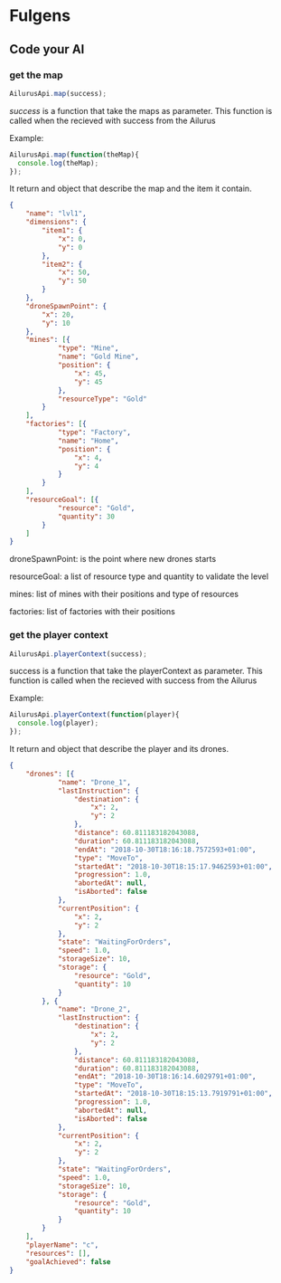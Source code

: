 # Fulgens

## Code your AI

### get the map

```javascript
AilurusApi.map(success);
```

*success* is a function that take the maps as parameter. This function is called when the recieved with success from the Ailurus

Example:
```javascript
AilurusApi.map(function(theMap){
  console.log(theMap);
});
```

It return and object that describe the map and the item it contain.

```json
{
	"name": "lvl1",
	"dimensions": {
		"item1": {
			"x": 0,
			"y": 0
		},
		"item2": {
			"x": 50,
			"y": 50
		}
	},
	"droneSpawnPoint": {
		"x": 20,
		"y": 10
	},
	"mines": [{
			"type": "Mine",
			"name": "Gold Mine",
			"position": {
				"x": 45,
				"y": 45
			},
			"resourceType": "Gold"
		}
	],
	"factories": [{
			"type": "Factory",
			"name": "Home",
			"position": {
				"x": 4,
				"y": 4
			}
		}
	],
	"resourceGoal": [{
			"resource": "Gold",
			"quantity": 30
		}
	]
}

```

droneSpawnPoint: is the point where new drones starts

resourceGoal: a list of resource type and quantity to validate the level

mines: list of mines with their positions and type of resources

factories: list of factories with their positions

### get the player context

```javascript
AilurusApi.playerContext(success);
```

success is a function that take the playerContext as parameter. This function is called when the recieved with success from the Ailurus

Example:
```javascript
AilurusApi.playerContext(function(player){
  console.log(player);
});
```

It return and object that describe the player and its drones.

```json
{
	"drones": [{
			"name": "Drone_1",
			"lastInstruction": {
				"destination": {
					"x": 2,
					"y": 2
				},
				"distance": 60.811183182043088,
				"duration": 60.811183182043088,
				"endAt": "2018-10-30T18:16:18.7572593+01:00",
				"type": "MoveTo",
				"startedAt": "2018-10-30T18:15:17.9462593+01:00",
				"progression": 1.0,
				"abortedAt": null,
				"isAborted": false
			},
			"currentPosition": {
				"x": 2,
				"y": 2
			},
			"state": "WaitingForOrders",
			"speed": 1.0,
			"storageSize": 10,
			"storage": {
				"resource": "Gold",
				"quantity": 10
			}
		}, {
			"name": "Drone_2",
			"lastInstruction": {
				"destination": {
					"x": 2,
					"y": 2
				},
				"distance": 60.811183182043088,
				"duration": 60.811183182043088,
				"endAt": "2018-10-30T18:16:14.6029791+01:00",
				"type": "MoveTo",
				"startedAt": "2018-10-30T18:15:13.7919791+01:00",
				"progression": 1.0,
				"abortedAt": null,
				"isAborted": false
			},
			"currentPosition": {
				"x": 2,
				"y": 2
			},
			"state": "WaitingForOrders",
			"speed": 1.0,
			"storageSize": 10,
			"storage": {
				"resource": "Gold",
				"quantity": 10
			}
		}
	],
	"playerName": "c",
	"resources": [],
	"goalAchieved": false
}

```